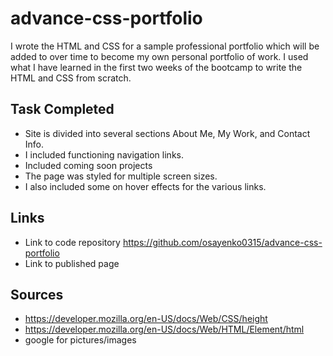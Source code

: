 # advance-css-portfolio

I wrote the HTML and CSS for a sample professional portfolio which will be added to over time to become my own personal portfolio of work. I used what I have learned in the first two weeks of the bootcamp to write the HTML and CSS from scratch.

## Task Completed
* Site is divided into several sections About Me, My Work, and Contact Info.
* I included functioning navigation links.
* Included coming soon projects 
* The page was styled for multiple screen sizes.
* I also included some on hover effects for the various links.

## Links
* Link to code repository https://github.com/osayenko0315/advance-css-portfolio
* Link to published page 

## Sources

* https://developer.mozilla.org/en-US/docs/Web/CSS/height
* https://developer.mozilla.org/en-US/docs/Web/HTML/Element/html
* google for pictures/images
